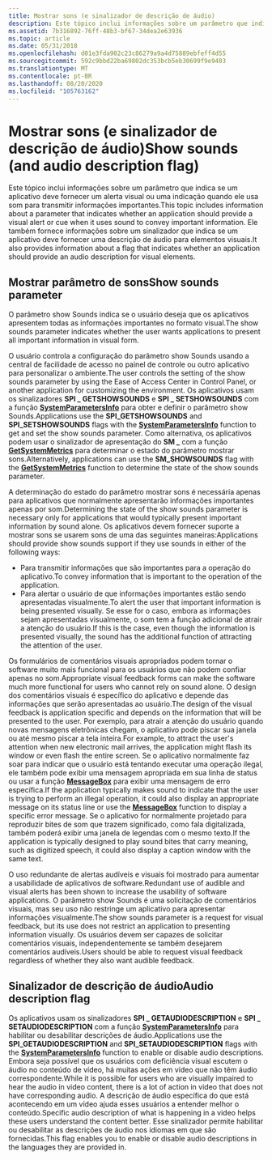 ```yaml
---
title: Mostrar sons (e sinalizador de descrição de áudio)
description: Este tópico inclui informações sobre um parâmetro que indica se um aplicativo deve fornecer um alerta visual ou uma indicação quando ele usa som para transmitir informações importantes.
ms.assetid: 7b316892-76ff-48b3-bf67-34dea2e63936
ms.topic: article
ms.date: 05/31/2018
ms.openlocfilehash: d01e3fda902c23c86279a9a4d75889ebfeff4d55
ms.sourcegitcommit: 592c9bbd22ba69802dc353bcb5eb30699f9e9403
ms.translationtype: MT
ms.contentlocale: pt-BR
ms.lasthandoff: 08/20/2020
ms.locfileid: "105763162"
---
```

# <a name="show-sounds-and-audio-description-flag"></a><span data-ttu-id="88fa2-103">Mostrar sons (e sinalizador de descrição de áudio)</span><span class="sxs-lookup"><span data-stu-id="88fa2-103">Show sounds (and audio description flag)</span></span>

<span data-ttu-id="88fa2-104">Este tópico inclui informações sobre um parâmetro que indica se um aplicativo deve fornecer um alerta visual ou uma indicação quando ele usa som para transmitir informações importantes.</span><span class="sxs-lookup"><span data-stu-id="88fa2-104">This topic includes information about a parameter that indicates whether an application should provide a visual alert or cue when it uses sound to convey important information.</span></span> <span data-ttu-id="88fa2-105">Ele também fornece informações sobre um sinalizador que indica se um aplicativo deve fornecer uma descrição de áudio para elementos visuais.</span><span class="sxs-lookup"><span data-stu-id="88fa2-105">It also provides information about a flag that indicates whether an application should provide an audio description for visual elements.</span></span>

## <a name="show-sounds-parameter"></a><span data-ttu-id="88fa2-106">Mostrar parâmetro de sons</span><span class="sxs-lookup"><span data-stu-id="88fa2-106">Show sounds parameter</span></span>

<span data-ttu-id="88fa2-107">O parâmetro show Sounds indica se o usuário deseja que os aplicativos apresentem todas as informações importantes no formato visual.</span><span class="sxs-lookup"><span data-stu-id="88fa2-107">The show sounds parameter indicates whether the user wants applications to present all important information in visual form.</span></span>

<span data-ttu-id="88fa2-108">O usuário controla a configuração do parâmetro show Sounds usando a central de facilidade de acesso no painel de controle ou outro aplicativo para personalizar o ambiente.</span><span class="sxs-lookup"><span data-stu-id="88fa2-108">The user controls the setting of the show sounds parameter by using the Ease of Access Center in Control Panel, or another application for customizing the environment.</span></span> <span data-ttu-id="88fa2-109">Os aplicativos usam os sinalizadores **SPI \_ GETSHOWSOUNDS** e **SPI \_ SETSHOWSOUNDS** com a função [**SystemParametersInfo**](/windows/desktop/api/winuser/nf-winuser-systemparametersinfoa) para obter e definir o parâmetro show Sounds.</span><span class="sxs-lookup"><span data-stu-id="88fa2-109">Applications use the **SPI\_GETSHOWSOUNDS** and **SPI\_SETSHOWSOUNDS** flags with the [**SystemParametersInfo**](/windows/desktop/api/winuser/nf-winuser-systemparametersinfoa) function to get and set the show sounds parameter.</span></span> <span data-ttu-id="88fa2-110">Como alternativa, os aplicativos podem usar o sinalizador de apresentação do **SM \_** com a função [**GetSystemMetrics**](/windows/desktop/api/winuser/nf-winuser-getsystemmetrics) para determinar o estado do parâmetro mostrar sons.</span><span class="sxs-lookup"><span data-stu-id="88fa2-110">Alternatively, applications can use the **SM\_SHOWSOUNDS** flag with the [**GetSystemMetrics**](/windows/desktop/api/winuser/nf-winuser-getsystemmetrics) function to determine the state of the show sounds parameter.</span></span>

<span data-ttu-id="88fa2-111">A determinação do estado do parâmetro mostrar sons é necessária apenas para aplicativos que normalmente apresentarão informações importantes apenas por som.</span><span class="sxs-lookup"><span data-stu-id="88fa2-111">Determining the state of the show sounds parameter is necessary only for applications that would typically present important information by sound alone.</span></span> <span data-ttu-id="88fa2-112">Os aplicativos devem fornecer suporte a mostrar sons se usarem sons de uma das seguintes maneiras:</span><span class="sxs-lookup"><span data-stu-id="88fa2-112">Applications should provide show sounds support if they use sounds in either of the following ways:</span></span>

-   <span data-ttu-id="88fa2-113">Para transmitir informações que são importantes para a operação do aplicativo.</span><span class="sxs-lookup"><span data-stu-id="88fa2-113">To convey information that is important to the operation of the application.</span></span>
-   <span data-ttu-id="88fa2-114">Para alertar o usuário de que informações importantes estão sendo apresentadas visualmente.</span><span class="sxs-lookup"><span data-stu-id="88fa2-114">To alert the user that important information is being presented visually.</span></span> <span data-ttu-id="88fa2-115">Se esse for o caso, embora as informações sejam apresentadas visualmente, o som tem a função adicional de atrair a atenção do usuário.</span><span class="sxs-lookup"><span data-stu-id="88fa2-115">If this is the case, even though the information is presented visually, the sound has the additional function of attracting the attention of the user.</span></span>

<span data-ttu-id="88fa2-116">Os formulários de comentários visuais apropriados podem tornar o software muito mais funcional para os usuários que não podem confiar apenas no som.</span><span class="sxs-lookup"><span data-stu-id="88fa2-116">Appropriate visual feedback forms can make the software much more functional for users who cannot rely on sound alone.</span></span> <span data-ttu-id="88fa2-117">O design dos comentários visuais é específico do aplicativo e depende das informações que serão apresentadas ao usuário.</span><span class="sxs-lookup"><span data-stu-id="88fa2-117">The design of the visual feedback is application specific and depends on the information that will be presented to the user.</span></span> <span data-ttu-id="88fa2-118">Por exemplo, para atrair a atenção do usuário quando novas mensagens eletrônicas chegam, o aplicativo pode piscar sua janela ou até mesmo piscar a tela inteira.</span><span class="sxs-lookup"><span data-stu-id="88fa2-118">For example, to attract the user's attention when new electronic mail arrives, the application might flash its window or even flash the entire screen.</span></span> <span data-ttu-id="88fa2-119">Se o aplicativo normalmente faz soar para indicar que o usuário está tentando executar uma operação ilegal, ele também pode exibir uma mensagem apropriada em sua linha de status ou usar a função [**MessageBox**](/windows/desktop/api/winuser/nf-winuser-messagebox) para exibir uma mensagem de erro específica.</span><span class="sxs-lookup"><span data-stu-id="88fa2-119">If the application typically makes sound to indicate that the user is trying to perform an illegal operation, it could also display an appropriate message on its status line or use the [**MessageBox**](/windows/desktop/api/winuser/nf-winuser-messagebox) function to display a specific error message.</span></span> <span data-ttu-id="88fa2-120">Se o aplicativo for normalmente projetado para reproduzir bites de som que trazem significado, como fala digitalizada, também poderá exibir uma janela de legendas com o mesmo texto.</span><span class="sxs-lookup"><span data-stu-id="88fa2-120">If the application is typically designed to play sound bites that carry meaning, such as digitized speech, it could also display a caption window with the same text.</span></span>

<span data-ttu-id="88fa2-121">O uso redundante de alertas audíveis e visuais foi mostrado para aumentar a usabilidade de aplicativos de software.</span><span class="sxs-lookup"><span data-stu-id="88fa2-121">Redundant use of audible and visual alerts has been shown to increase the usability of software applications.</span></span> <span data-ttu-id="88fa2-122">O parâmetro show Sounds é uma solicitação de comentários visuais, mas seu uso não restringe um aplicativo para apresentar informações visualmente.</span><span class="sxs-lookup"><span data-stu-id="88fa2-122">The show sounds parameter is a request for visual feedback, but its use does not restrict an application to presenting information visually.</span></span> <span data-ttu-id="88fa2-123">Os usuários devem ser capazes de solicitar comentários visuais, independentemente se também desejarem comentários audíveis.</span><span class="sxs-lookup"><span data-stu-id="88fa2-123">Users should be able to request visual feedback regardless of whether they also want audible feedback.</span></span>

## <a name="audio-description-flag"></a><span data-ttu-id="88fa2-124">Sinalizador de descrição de áudio</span><span class="sxs-lookup"><span data-stu-id="88fa2-124">Audio description flag</span></span>

<span data-ttu-id="88fa2-125">Os aplicativos usam os sinalizadores **SPI \_ GETAUDIODESCRIPTION** e **SPI \_ SETAUDIODESCRIPTION** com a função [**SystemParametersInfo**](/windows/desktop/api/winuser/nf-winuser-systemparametersinfoa) para habilitar ou desabilitar descrições de áudio.</span><span class="sxs-lookup"><span data-stu-id="88fa2-125">Applications use the **SPI\_GETAUDIODESCRIPTION** and **SPI\_SETAUDIODESCRIPTION** flags with the [**SystemParametersInfo**](/windows/desktop/api/winuser/nf-winuser-systemparametersinfoa) function to enable or disable audio descriptions.</span></span> <span data-ttu-id="88fa2-126">Embora seja possível que os usuários com deficiência visual escutem o áudio no conteúdo de vídeo, há muitas ações em vídeo que não têm áudio correspondente.</span><span class="sxs-lookup"><span data-stu-id="88fa2-126">While it is possible for users who are visually impaired to hear the audio in video content, there is a lot of action in video that does not have corresponding audio.</span></span> <span data-ttu-id="88fa2-127">A descrição de áudio específica do que está acontecendo em um vídeo ajuda esses usuários a entender melhor o conteúdo.</span><span class="sxs-lookup"><span data-stu-id="88fa2-127">Specific audio description of what is happening in a video helps these users understand the content better.</span></span> <span data-ttu-id="88fa2-128">Esse sinalizador permite habilitar ou desabilitar as descrições de áudio nos idiomas em que são fornecidas.</span><span class="sxs-lookup"><span data-stu-id="88fa2-128">This flag enables you to enable or disable audio descriptions in the languages they are provided in.</span></span>

 

 